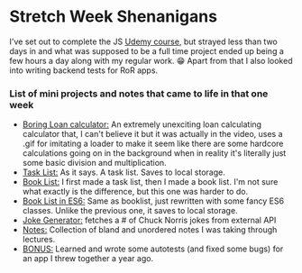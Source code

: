 # Stretch Week Shenanigans

I've set out to complete the JS [Udemy course](https://www.udemy.com/course/modern-javascript-from-the-beginning/), but strayed less than two days in and what was supposed to be a full time project ended up being a few hours a day along with my regular work. 😁 Apart from that I also looked into writing backend tests for RoR apps.

### List of mini projects and notes that came to life in that one week

- [Boring Loan calculator:](./projects/boring-calculator/index.html) An extremely unexciting loan calculating calculator that, I can't believe it but it was actually in the video, uses a .gif for imitating a loader to make it seem like there are some hardcore calculations going on in the background when in reality it's literally just some basic division and multiplication.
- [Task List:](./projects/task-list/index.html) As it says. A task list. Saves to local storage.
- [Book List:](./projects/book-list/index.html) I first made a task list, then I made a book list. I'm not sure what exactly is the difference, but this one was harder to do.
- [Book List in ES6:](./projects/book-list-ES6/index.html) Same as booklist, just rewritten with some fancy ES6 classes. Unlike the previous one, it saves to local storage.
- [Joke Generator:](./projects/jokes-generator/index.html) fetches a # of Chuck Norris jokes from external API
- [Notes:](https://github.com/ursakacar/stretch-week-1/tree/master/notes) Collection of bland and unordered notes I was taking through lectures.
- [BONUS:](https://github.com/ursakacar/knjigored/pull/25/commits) Learned and wrote some autotests (and fixed some bugs) for an app I threw together a year ago.
